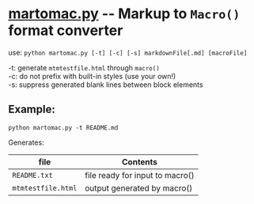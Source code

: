 # [martomac.py](martomac.py) -- Markup to `Macro()` format converter

use: `python martomac.py [-t] [-c] [-s] markdownFile[.md] [macroFile]`

-t: generate `mtmtestfile.html` through `macro()`  
-c: do not prefix with built-in styles (use your own!)  
-s: suppress generated blank lines between block elements  

## Example:

    python martomac.py -t README.md

Generates:

file | Contents
-----|---------
`README.txt` | file ready for input to macro\(\)
`mtmtestfile.html` | output generated by macro\(\)

